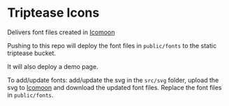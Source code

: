 # Triptease Icons

Delivers font files created in [Icomoon]

Pushing to this repo will deploy the font files in `public/fonts` to the static triptease bucket.

It will also deploy a demo page.

To add/update fonts: add/update the svg in the `src/svg` folder, upload the svg to [Icomoon] and download the updated font files. Replace the font files in `public/fonts`. 

[icomoon]: https://icomoon.io/app 'Your svgs delivered in font form'

